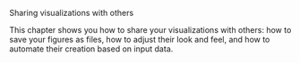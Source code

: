 Sharing visualizations with others

This chapter shows you how to share your visualizations with others: how to save your figures as files, how to adjust their look and feel, and how to automate their creation based on input data.
